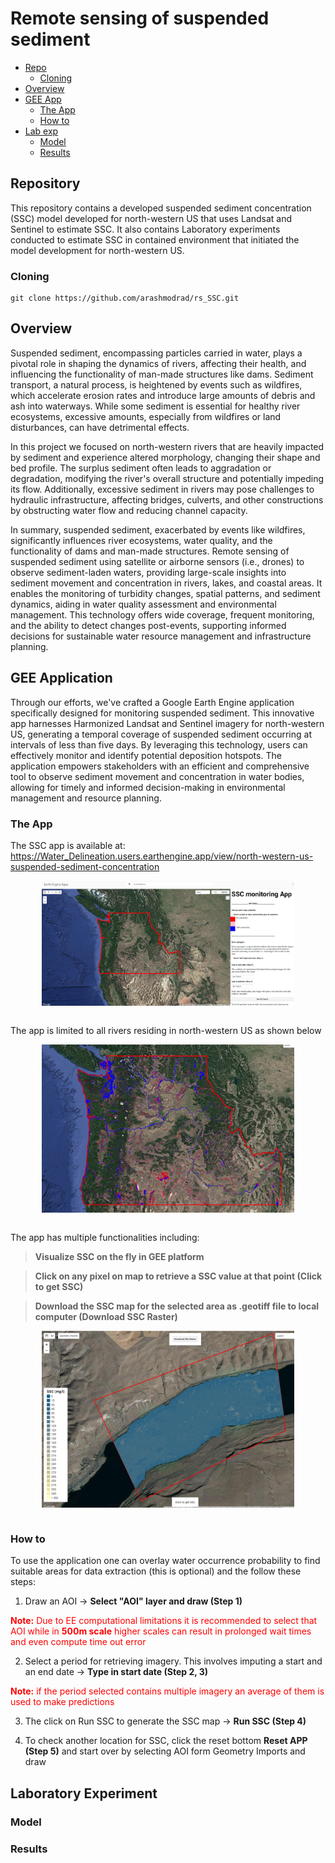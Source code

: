 # Remote sensing of suspended sediment

- [Repo](#Repository)
  * [Cloning](#Cloning)
- [Overview](#Overview)
- [GEE App](#GEE-Application)
    * [The App](#The-App)
    * [How to](#How-to)
- [Lab exp](#Laboratory-Experiment)
    * [Model](#Model)
    * [Results](#Results)


## Repository

This repository contains a developed suspended sediment concentration (SSC) model developed for north-western US that uses Landsat and Sentinel to estimate SSC. It also contains Laboratory experiments conducted to estimate SSC in contained environment that initiated the model development for north-western US.
  
### Cloning

```shell
git clone https://github.com/arashmodrad/rs_SSC.git 
```
## Overview

Suspended sediment, encompassing particles carried in water, plays a pivotal role in shaping the dynamics of rivers, affecting their health, and influencing the functionality of man-made structures like dams. Sediment transport, a natural process, is heightened by events such as wildfires, which accelerate erosion rates and introduce large amounts of debris and ash into waterways. While some sediment is essential for healthy river ecosystems, excessive amounts, especially from wildfires or land disturbances, can have detrimental effects.

In this project we focused on north-western rivers that are heavily impacted by sediment and experience altered morphology, changing their shape and bed profile. The surplus sediment often leads to aggradation or degradation, modifying the river's overall structure and potentially impeding its flow. Additionally, excessive sediment in rivers may pose challenges to hydraulic infrastructure, affecting bridges, culverts, and other constructions by obstructing water flow and reducing channel capacity.

In summary, suspended sediment, exacerbated by events like wildfires, significantly influences river ecosystems, water quality, and the functionality of dams and man-made structures. Remote sensing of suspended sediment using satellite or airborne sensors (i.e., drones) to observe sediment-laden waters, providing large-scale insights into sediment movement and concentration in rivers, lakes, and coastal areas. It enables the monitoring of turbidity changes, spatial patterns, and sediment dynamics, aiding in water quality assessment and environmental management. This technology offers wide coverage, frequent monitoring, and the ability to detect changes post-events, supporting informed decisions for sustainable water resource management and infrastructure planning.


## GEE Application

Through our efforts, we've crafted a Google Earth Engine application specifically designed for monitoring suspended sediment. This innovative app harnesses Harmonized Landsat and Sentinel imagery for north-western US, generating a temporal coverage of suspended sediment occurring at intervals of less than five days. By leveraging this technology, users can effectively monitor and identify potential deposition hotspots. The application empowers stakeholders with an efficient and comprehensive tool to observe sediment movement and concentration in water bodies, allowing for timely and informed decision-making in environmental management and resource planning.

### The App

The SSC app is available at: https://Water_Delineation.users.earthengine.app/view/north-western-us-suspended-sediment-concentration 

<div style="display: flex; justify-content: center;">
  <img src="assets/images/app1.png" width="80%">
</div>
<div>&nbsp;</div>

The app is limited to all rivers residing in north-western US as shown below

<div style="display: flex; justify-content: center;">
  <img src="assets/images/app2.png" width="80%">
</div>
<div>&nbsp;</div>

The app has multiple functionalities including:

> **Visualize SSC on the fly in GEE platform**

> **Click on any pixel on map to retrieve a SSC value at that point (Click to get SSC)**

> **Download the SSC map for the selected area as .geotiff file to local computer (Download SSC Raster)**

<div style="display: flex; justify-content: center;">
  <img src="assets/images/app3.png" width="80%">
</div>
<div>&nbsp;</div>

### How to
 
To use the application one can overlay water occurrence probability to find suitable areas for data extraction (this is optional) and the follow these steps:

1. Draw an AOI -> **Select "AOI" layer and draw (Step 1)**

<span style="color: red;">**Note:** Due to EE computational limitations it is recommended to select that AOI while in **500m scale** higher scales can result in prolonged wait times and even compute time out error</span>

2. Select a period for retrieving imagery. This involves imputing a start and an end date -> **Type in start date (Step 2, 3)**

<span style="color: red;">**Note:** if the period selected contains multiple imagery an average of them is used to make predictions</span>

3. The click on Run SSC to generate the SSC map -> **Run SSC  (Step 4)**

4. To check another location for SSC, click the reset bottom **Reset APP (Step 5)** and start over by selecting AOI form Geometry Imports and draw

## Laboratory Experiment
### Model
### Results

